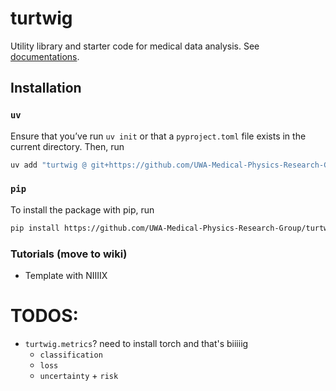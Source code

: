 # turtwig
Utility library and starter code for medical data analysis. See [documentations](https://uwa-medical-physics-research-group.github.io/turtwig/).


## Installation

### `uv`
Ensure that you’ve run `uv init` or that a `pyproject.toml` file exists in the current directory. Then, run

```bash
uv add "turtwig @ git+https://github.com/UWA-Medical-Physics-Research-Group/turtwig/releases/latest/download/turtwig-0.1.0-py3-none-any.whl"
```

### `pip`
To install the package with pip, run

```bash
pip install https://github.com/UWA-Medical-Physics-Research-Group/turtwig/releases/latest/download/turtwig-0.1.0-py3-none-any.whl
```



### Tutorials (move to wiki)

- Template with NIIIIX

# TODOS:
- `turtwig.metrics`? need to install torch and that's biiiiig
    - `classification`
    - `loss`
    - `uncertainty` + `risk`
